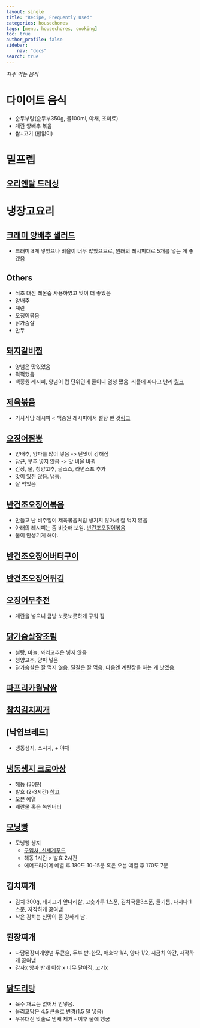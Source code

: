 ```yaml
---
layout: single
title: "Recipe, Frequently Used"
categories: housechores
tags: [menu, housechores, cooking]
toc: true
author_profile: false
sidebar:
    nav: "docs"
search: true
---
```


*자주 먹는 음식*



# 다이어트 음식

- 순두부탕(순두부350g, 물100ml, 야채, 조미료)
- 계란 양배추 볶음
- 쌈+고기 (밥없이)



# 밀프렙

## [오리엔탈 드레싱](https://www.10000recipe.com/recipe/6853407)


# 냉장고요리

## [크래미 양배추 샐러드](https://www.10000recipe.com/recipe/6983956)

- 크래미 8개 넣었으나 비율이 너무 많았으므로, 원래의 레시피대로 5개를 넣는 게 좋겠음

## Others

- 식초 대신 레몬즙 사용하였고 맛이 더 좋았음
- 양배추
- 계란
- 오징어볶음
- 닭가슴살
- 만두


## [돼지갈비찜](https://www.10000recipe.com/recipe/6872886)

- 양념은 맛있었음
- 퍽퍽했음
- 백종원 레시피, 양념이 컵 단위인데 졸이니 엄청 짰음. 리플에 짜다고 난리 [링크](https://www.10000recipe.com/recipe/6934624)

## [제육볶음](https://www.10000recipe.com/recipe/6845428)

- 기사식당 레시피 < 백종원 레시피에서 설탕 뺀 것[링크](https://www.10000recipe.com/recipe/6892456)

## [오징어짬뽕](https://www.10000recipe.com/recipe/6865551)

- 양배추, 양파를 많이 넣음 -> 단맛이 강해짐
- 당근, 부추 넣지 않음 -> 맛 비율 바뀜
- 간장, 물, 청양고추, 굴소스, 라면스프 추가 
- 맛이 있진 않음. 냉동.
- 잘 먹었음

## [반건조오징어볶음](https://www.10000recipe.com/recipe/6837233)

- 만들고 난 비주얼이 제육볶음처럼 생기지 않아서 잘 먹지 않음
- 아래의 레시피는 좀 비슷해 보임. [반건조오징어볶음](https://www.10000recipe.com/recipe/6970123)
- 물이 안생기게 해야.

## [반건조오징어버터구이](https://www.10000recipe.com/recipe/6604161)

## [반건조오징어튀김]()

## [오징어부추전](https://www.10000recipe.com/recipe/6874608)

- 계란을 넣으니 금방 노릇노릇하게 구워 짐


## [닭가슴살장조림](https://www.10000recipe.com/recipe/6952439)

- 설탕, 마늘, 꽈리고추은 넣지 않음
- 청양고추, 양파 넣음
- 닭가슴살은 잘 먹지 않음. 달걀은 잘 먹음. 다음엔 계란장을 하는 게 낫겠음.

## [파프리카월남쌈](https://www.10000recipe.com/recipe/6919807)


## [참치김치찌개](https://www.10000recipe.com/recipe/6864674)

## [낙엽브레드]

- 냉동생지, 소시지, + 야채

## [냉동생지 크로아상](https://www.youtube.com/watch?v=nbKuM4-b_18)

- 해동 (30분)
- 발효 (2-3시간) [참고](https://www.youtube.com/watch?v=XmdkoztxVYo)
- 오븐 예열
- 계란물 혹은 녹인버터


## [모닝빵]()

- 모닝빵 생지
  - [구입처, 신세계푸드](https://brand.naver.com/ssgfood/products/5533808584?NaPm=ct%3Dlm3dmlhj%7Cci%3Dcheckout%7Ctr%3Dppc%7Ctrx%3Dnull%7Chk%3Dfc673944bc6f5c54f41b6956c7e77fbd085fb02c)
  - 해동 1시간 > 발효 2시간
  - 에어프라이어 예열 후 180도 10-15분 혹은 오븐 예열 후 170도 7분 



## 김치찌개

- 김치 300g, 돼지고기 앞다리살, 고춧가루 1스푼, 김치국물3스푼, 들기름, 다시다 1스푼, 자작하게 끓여냄
- 삭은 김치는 신맛이 좀 강하게 남. 



## 된장찌개

- 다담된장찌개양념 두큰술, 두부 반-한모, 애호박 1/4, 양파 1/2, 시금치 약간, 자작하게 끓여냄
- 감자x 양파 반개 이상 x 너무 달아짐, 고기x



## [닭도리탕](https://www.10000recipe.com/recipe/6876357)

- 육수 재료는 없어서 안넣음. 
- 올리고당은 4.5 큰술로 변경(1.5 덜 넣음)
- 우유대신 맛술로 냄새 제거 - 이후 물에 헹굼

